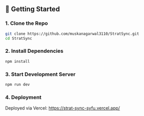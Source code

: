 
## 🚀 Getting Started

### 1. Clone the Repo

```bash
git clone https://github.com/muskanagarwal3110/StratSync.git
cd StratSync
```

### 2. Install Dependencies

```bash
npm install
```

### 3. Start Development Server

```bash
npm run dev
```

### 4. Deployment
Deployed via Vercel:
https://strat-sync-syfu.vercel.app/


